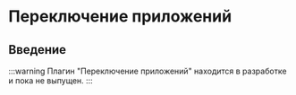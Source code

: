 # Переключение приложений

<PluginInfo commercial="true" name="app-switching"></PluginInfo>

## Введение

:::warning
Плагин "Переключение приложений" находится в разработке и пока не выпущен.
:::
